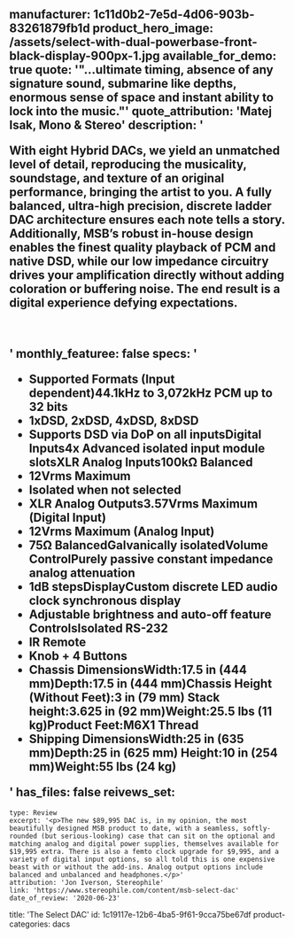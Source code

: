 manufacturer: 1c11d0b2-7e5d-4d06-903b-83261879fb1d
product_hero_image: /assets/select-with-dual-powerbase-front-black-display-900px-1.jpg
available_for_demo: true
quote: '"...ultimate timing, absence of any signature sound, submarine like depths, enormous sense of space and instant ability to lock into the music."'
quote_attribution: 'Matej Isak, Mono & Stereo'
description: '<p>With eight Hybrid DACs, we yield an unmatched level of detail, reproducing the musicality, soundstage, and texture of an original performance, bringing the artist to you. A fully balanced, ultra-high precision, discrete ladder DAC architecture ensures each note tells a story. Additionally, MSB’s robust in-house design enables the finest quality playback of PCM and native DSD, while our low impedance circuitry drives your amplification directly without adding coloration or buffering noise. The end result is a digital experience defying expectations.</p><p><br></p>'
monthly_featuree: false
specs: '<ul><li>Supported Formats (Input dependent)44.1kHz to 3,072kHz PCM up to 32 bits<br></li><li>1xDSD, 2xDSD, 4xDSD, 8xDSD<br></li><li>Supports DSD via DoP on all inputsDigital Inputs4x Advanced isolated input module slotsXLR Analog Inputs100kΩ Balanced<br></li><li>12Vrms Maximum<br></li><li>Isolated when not selected<br></li><li>XLR Analog Outputs3.57Vrms Maximum (Digital Input)<br></li><li>12Vrms Maximum (Analog Input)<br></li><li>75Ω BalancedGalvanically isolatedVolume ControlPurely passive constant impedance analog attenuation<br></li><li>1dB stepsDisplayCustom discrete LED audio clock synchronous display<br></li><li>Adjustable brightness and auto-off feature ControlsIsolated RS-232<br></li><li>IR Remote<br></li><li>Knob + 4 Buttons<br></li><li><b>Chassis Dimensions</b>Width:17.5 in (444 mm)Depth:17.5 in (444 mm)Chassis Height (Without Feet):3 in (79 mm) Stack height:3.625 in (92 mm)Weight:25.5 lbs (11 kg)Product Feet:M6X1 Thread<br></li><li><b>Shipping Dimensions</b>Width:25 in (635 mm)Depth:25 in (625 mm) Height:10 in (254 mm)Weight:55 lbs (24 kg)<br></li></ul>'
has_files: false
reivews_set:
  -
    type: Review
    excerpt: '<p>The new $89,995 DAC is, in my opinion, the most beautifully designed MSB product to date, with a seamless, softly-rounded (but serious-looking) case that can sit on the optional and matching analog and digital power supplies, themselves available for $19,995 extra. There is also a femto clock upgrade for $9,995, and a variety of digital input options, so all told this is one expensive beast with or without the add-ins. Analog output options include balanced and unbalanced and headphones.</p>'
    attribution: 'Jon Iverson, Stereophile'
    link: 'https://www.stereophile.com/content/msb-select-dac'
    date_of_review: '2020-06-23'
title: 'The Select DAC'
id: 1c19117e-12b6-4ba5-9f61-9cca75be67df
product-categories: dacs
